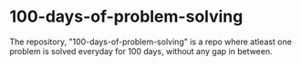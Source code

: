 # 100-days-of-problem-solving
The repository, "100-days-of-problem-solving" is a repo where atleast one problem is solved everyday for 100 days, without any gap in between.
